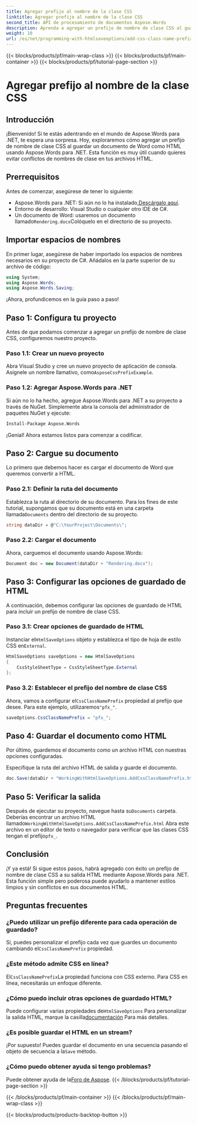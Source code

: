 ```yaml
---
title: Agregar prefijo al nombre de la clase CSS
linktitle: Agregar prefijo al nombre de la clase CSS
second_title: API de procesamiento de documentos Aspose.Words
description: Aprenda a agregar un prefijo de nombre de clase CSS al guardar documentos de Word como HTML con Aspose.Words para .NET. Incluye una guía paso a paso, fragmentos de código y preguntas frecuentes.
weight: 10
url: /es/net/programming-with-htmlsaveoptions/add-css-class-name-prefix/
---
```


{{< blocks/products/pf/main-wrap-class >}}
{{< blocks/products/pf/main-container >}}
{{< blocks/products/pf/tutorial-page-section >}}

# Agregar prefijo al nombre de la clase CSS

## Introducción

¡Bienvenido! Si te estás adentrando en el mundo de Aspose.Words para .NET, te espera una sorpresa. Hoy, exploraremos cómo agregar un prefijo de nombre de clase CSS al guardar un documento de Word como HTML usando Aspose.Words para .NET. Esta función es muy útil cuando quieres evitar conflictos de nombres de clase en tus archivos HTML.

## Prerrequisitos

Antes de comenzar, asegúrese de tener lo siguiente:

-  Aspose.Words para .NET: Si aún no lo ha instalado,[Descárgalo aquí](https://releases.aspose.com/words/net/).
- Entorno de desarrollo: Visual Studio o cualquier otro IDE de C#.
-  Un documento de Word: usaremos un documento llamado`Rendering.docx`Colóquelo en el directorio de su proyecto.

## Importar espacios de nombres

En primer lugar, asegúrese de haber importado los espacios de nombres necesarios en su proyecto de C#. Añádalos en la parte superior de su archivo de código:

```csharp
using System;
using Aspose.Words;
using Aspose.Words.Saving;
```

¡Ahora, profundicemos en la guía paso a paso!

## Paso 1: Configura tu proyecto

Antes de que podamos comenzar a agregar un prefijo de nombre de clase CSS, configuremos nuestro proyecto.

### Paso 1.1: Crear un nuevo proyecto

 Abra Visual Studio y cree un nuevo proyecto de aplicación de consola. Asígnele un nombre llamativo, como`AsposeCssPrefixExample`.

### Paso 1.2: Agregar Aspose.Words para .NET

Si aún no lo ha hecho, agregue Aspose.Words para .NET a su proyecto a través de NuGet. Simplemente abra la consola del administrador de paquetes NuGet y ejecute:

```bash
Install-Package Aspose.Words
```

¡Genial! Ahora estamos listos para comenzar a codificar.

## Paso 2: Cargue su documento

Lo primero que debemos hacer es cargar el documento de Word que queremos convertir a HTML.

### Paso 2.1: Definir la ruta del documento

 Establezca la ruta al directorio de su documento. Para los fines de este tutorial, supongamos que su documento está en una carpeta llamada`Documents` dentro del directorio de su proyecto.

```csharp
string dataDir = @"C:\YourProject\Documents\";
```

### Paso 2.2: Cargar el documento

Ahora, carguemos el documento usando Aspose.Words:

```csharp
Document doc = new Document(dataDir + "Rendering.docx");
```

## Paso 3: Configurar las opciones de guardado de HTML

A continuación, debemos configurar las opciones de guardado de HTML para incluir un prefijo de nombre de clase CSS.

### Paso 3.1: Crear opciones de guardado de HTML

 Instanciar el`HtmlSaveOptions` objeto y establezca el tipo de hoja de estilo CSS en`External`.

```csharp
HtmlSaveOptions saveOptions = new HtmlSaveOptions
{
    CssStyleSheetType = CssStyleSheetType.External
};
```

### Paso 3.2: Establecer el prefijo del nombre de clase CSS

 Ahora, vamos a configurar el`CssClassNamePrefix` propiedad al prefijo que desee. Para este ejemplo, utilizaremos`"pfx_"`.

```csharp
saveOptions.CssClassNamePrefix = "pfx_";
```

## Paso 4: Guardar el documento como HTML

Por último, guardemos el documento como un archivo HTML con nuestras opciones configuradas.


Especifique la ruta del archivo HTML de salida y guarde el documento.

```csharp
doc.Save(dataDir + "WorkingWithHtmlSaveOptions.AddCssClassNamePrefix.html", saveOptions);
```

## Paso 5: Verificar la salida

 Después de ejecutar su proyecto, navegue hasta su`Documents` carpeta. Deberías encontrar un archivo HTML llamado`WorkingWithHtmlSaveOptions.AddCssClassNamePrefix.html` Abra este archivo en un editor de texto o navegador para verificar que las clases CSS tengan el prefijo`pfx_`.

## Conclusión

¡Y ya está! Si sigue estos pasos, habrá agregado con éxito un prefijo de nombre de clase CSS a su salida HTML mediante Aspose.Words para .NET. Esta función simple pero poderosa puede ayudarlo a mantener estilos limpios y sin conflictos en sus documentos HTML.

## Preguntas frecuentes

### ¿Puedo utilizar un prefijo diferente para cada operación de guardado?
 Sí, puedes personalizar el prefijo cada vez que guardes un documento cambiando el`CssClassNamePrefix` propiedad.

### ¿Este método admite CSS en línea?
 El`CssClassNamePrefix`La propiedad funciona con CSS externo. Para CSS en línea, necesitarás un enfoque diferente.

### ¿Cómo puedo incluir otras opciones de guardado HTML?
 Puede configurar varias propiedades de`HtmlSaveOptions` Para personalizar la salida HTML, marque la casilla[documentación](https://reference.aspose.com/words/net/) Para más detalles.

### ¿Es posible guardar el HTML en un stream?
 ¡Por supuesto! Puedes guardar el documento en una secuencia pasando el objeto de secuencia a la`Save` método.

### ¿Cómo puedo obtener ayuda si tengo problemas?
 Puede obtener ayuda de la[Foro de Aspose](https://forum.aspose.com/c/words/8).
{{< /blocks/products/pf/tutorial-page-section >}}

{{< /blocks/products/pf/main-container >}}
{{< /blocks/products/pf/main-wrap-class >}}

{{< blocks/products/products-backtop-button >}}
